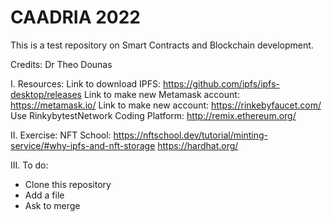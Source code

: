# CAADRIA 2022
This is a test repository on Smart Contracts and Blockchain development. 

Credits: Dr Theo Dounas

I. Resources:
Link to download IPFS: https://github.com/ipfs/ipfs-desktop/releases
Link to make new Metamask account: https://metamask.io/
Link to make new account: https://rinkebyfaucet.com/
Use RinkybytestNetwork
Coding Platform: http://remix.ethereum.org/

II. Exercise:
NFT School: https://nftschool.dev/tutorial/minting-service/#why-ipfs-and-nft-storage
https://hardhat.org/


III. To do:
 - Clone this repository
 - Add a file
 - Ask to merge
